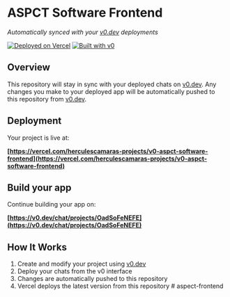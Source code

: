 # ASPCT Software Frontend

*Automatically synced with your [v0.dev](https://v0.dev) deployments*

[![Deployed on Vercel](https://img.shields.io/badge/Deployed%20on-Vercel-black?style=for-the-badge&logo=vercel)](https://vercel.com/herculescamaras-projects/v0-aspct-software-frontend)
[![Built with v0](https://img.shields.io/badge/Built%20with-v0.dev-black?style=for-the-badge)](https://v0.dev/chat/projects/OadSoFeNEFE)

## Overview

This repository will stay in sync with your deployed chats on [v0.dev](https://v0.dev).
Any changes you make to your deployed app will be automatically pushed to this repository from [v0.dev](https://v0.dev).

## Deployment

Your project is live at:

**[https://vercel.com/herculescamaras-projects/v0-aspct-software-frontend](https://vercel.com/herculescamaras-projects/v0-aspct-software-frontend)**

## Build your app

Continue building your app on:

**[https://v0.dev/chat/projects/OadSoFeNEFE](https://v0.dev/chat/projects/OadSoFeNEFE)**

## How It Works

1. Create and modify your project using [v0.dev](https://v0.dev)
2. Deploy your chats from the v0 interface
3. Changes are automatically pushed to this repository
4. Vercel deploys the latest version from this repository
#   a s p e c t - f r o n t e n d  
 